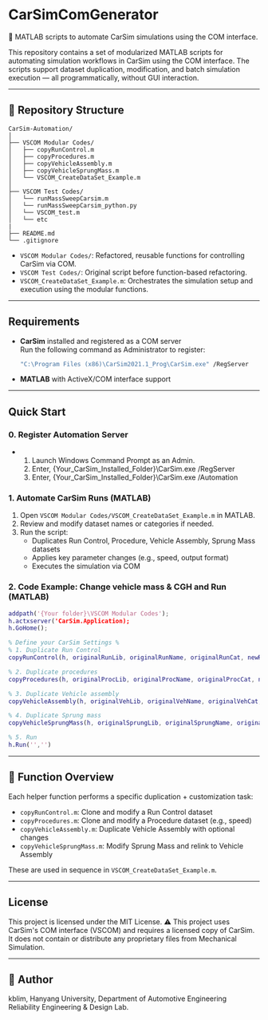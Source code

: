 # CarSimComGenerator

🚗 MATLAB scripts to automate CarSim simulations using the COM interface.

This repository contains a set of modularized MATLAB scripts for automating simulation workflows in CarSim using the COM interface. The scripts support dataset duplication, modification, and batch simulation execution — all programmatically, without GUI interaction.

---

## 📁 Repository Structure

```
CarSim-Automation/
│
├── VSCOM Modular Codes/
│   ├── copyRunControl.m
│   ├── copyProcedures.m
│   ├── copyVehicleAssembly.m
│   ├── copyVehicleSprungMass.m
│   └── VSCOM_CreateDataSet_Example.m
│
├── VSCOM Test Codes/
│   └── runMassSweepCarsim.m
│   └── runMassSweepCarsim_python.py
│   └── VSCOM_test.m
│   └── etc
|
├── README.md
└── .gitignore
```

- `VSCOM Modular Codes/`: Refactored, reusable functions for controlling CarSim via COM.
- `VSCOM Test Codes/`: Original script before function-based refactoring.
- `VSCOM_CreateDataSet_Example.m`: Orchestrates the simulation setup and execution using the modular functions.

---

## Requirements

- **CarSim** installed and registered as a COM server  
  Run the following command as Administrator to register:
  ```bash
  "C:\Program Files (x86)\CarSim2021.1_Prog\CarSim.exe" /RegServer
  ```

- **MATLAB** with ActiveX/COM interface support

---

## Quick Start
### 0. Register Automation Server
- 1. Launch Windows Command Prompt as an Admin.
  2. Enter,
     {Your_CarSim_Installed_Folder}\CarSim.exe /RegServer
  3. Enter,
     {Your_CarSim_Installed_Folder}\CarSim.exe /Automation

### 1. Automate CarSim Runs (MATLAB)

1. Open `VSCOM Modular Codes/VSCOM_CreateDataSet_Example.m` in MATLAB.
2. Review and modify dataset names or categories if needed.
3. Run the script:
   - Duplicates Run Control, Procedure, Vehicle Assembly, Sprung Mass datasets
   - Applies key parameter changes (e.g., speed, output format)
   - Executes the simulation via COM

### 2. Code Example: Change vehicle mass & CGH and Run (MATLAB)
```matlab
addpath('{Your folder}\VSCOM Modular Codes');
h.actxserver('CarSim.Application);
h.GoHome();

% Define your CarSim Settings %
% 1. Duplicate Run Control
copyRunControl(h, originalRunLib, originalRunName, originalRunCat, newRunName, targetCat);

% 2. Duplicate procedures
copyProcedures(h, originalProcLib, originalProcName, originalProcCat, newProcName, targetCatProc);

% 3. Duplicate Vehicle assembly
copyVehicleAssembly(h, originalVehLib, originalVehName, originalVehCat, newVehName, targetVehCat);

% 4. Duplicate Sprung mass
copyVehicleSprungMass(h, originalSprungLib, originalSprungName, originalSprungCat, newSprungName, targetSprungCat, originalVehLib, newVehName, targetVehCat, myMass, myCgh);

% 5. Run
h.Run('','')
```

---
## 🧠 Function Overview

Each helper function performs a specific duplication + customization task:

- `copyRunControl.m`: Clone and modify a Run Control dataset
- `copyProcedures.m`: Clone and modify a Procedure dataset (e.g., speed)
- `copyVehicleAssembly.m`: Duplicate Vehicle Assembly with optional changes
- `copyVehicleSprungMass.m`: Modify Sprung Mass and relink to Vehicle Assembly

These are used in sequence in `VSCOM_CreateDataSet_Example.m`.

---
## License

This project is licensed under the MIT License.
⚠️ This project uses CarSim's COM interface (VSCOM) and requires a licensed copy of CarSim.
It does not contain or distribute any proprietary files from Mechanical Simulation.

---

## 👤 Author

kblim,
Hanyang University, Department of Automotive Engineering
Reliability Engineering & Design Lab.